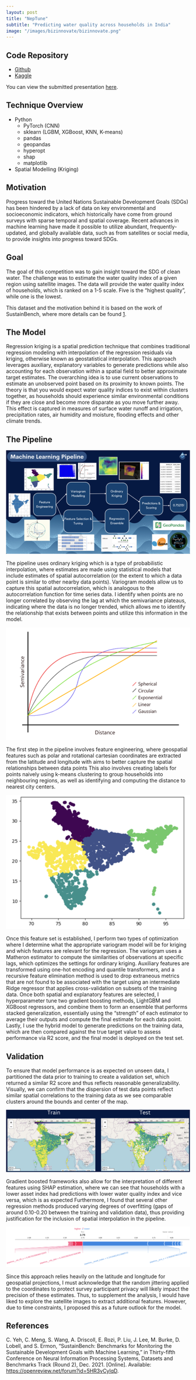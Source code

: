 ```yaml
---
layout: post
title: "NepTune"
subtitle: "Predicting water quality across households in India"
image: "/images/bizinnovate/bizinnovate.png"
---
```


## Code Repository
- [Github](https://github.com/lzung/bizinnovate_2023)
- [Kaggle](https://www.kaggle.com/competitions/bizinnovate-2023/overview)

You can view the submitted presentation [here](https://drive.google.com/file/d/1m1cFU4MLSvqx4EJpYStJ7zTyobb8C_YR/view).

## Technique Overview
- Python
    - PyTorch (CNN)
    - sklearn (LGBM, XGBoost, KNN, K-means)
    - pandas
    - geopandas
    - hyperopt
    - shap
    - matplotlib
- Spatial Modelling (Kriging)

## Motivation

Progress toward the United Nations Sustainable Development Goals (SDGs) has been hindered by a lack of data on key environmental and socioeconomic indicators, which historically have come from ground surveys with sparse temporal and spatial coverage. Recent advances in machine learning have made it possible to utilize abundant, frequently-updated, and globally available data, such as from satellites or social media, to provide insights into progress toward SDGs.

## Goal

The goal of this competition was to gain insight toward the SDG of clean water. The challenge was to estimate the water quality index of a given region using satellite images. The data will provide the water quality index of households, which is ranked on a 1-5 scale. Five is the “highest quality”, while one is the lowest.

This dataset and the motivation behind it is based on the work of SustainBench, where more details can be found [1](#references).

## The Model

Regression kriging is a spatial prediction technique that combines traditional regression modeling with interpolation of the regression residuals via kriging, otherwise known as geostatistical interpolation. This approach leverages auxiliary, explanatory variables to generate predictions while also accounting for each observation within a spatial field to better approximate target estimates. The overarching idea is to use current observations to estimate an unobserved point based on its proximity to known points. The theory is that you would expect water quality indices to exist within clusters together, as households should experience similar environmental conditions if they are close and become more disparate as you move further away. This effect is captured in measures of surface water runoff and irrigation, precipitation rates, air humidity and moisture, flooding effects and other climate trends.

## The Pipeline

![Pipeline](/images/bizinnovate/pipe.png)

The pipeline uses ordinary kriging which is a type of probabilistic interpolation, where estimates are made using statistical models that include estimates of spatial autocorrelation (or the extent to which a data point is similar to other nearby data points). Variogram models allow us to capture this spatial autocorrelation, which is analogous to the autocorrelation function for time series data. I identify when points are no longer correlated by observing the lag at which the semivariance plateaus, indicating where the data is no longer trended, which allows me to identify the relationship that exists between points and utilize this information in the model.

![Variogram](/images/bizinnovate/variogram.png)

The first step in the pipeline involves feature engineering, where geospatial features such as polar and rotational cartesian coordinates are extracted from the latitude and longitude with aims to better capture the spatial relationships between data points
This also involves creating labels for points naively using k-means clustering to group households into neighbouring regions, as well as identifying and computing the distance to nearest city centers.

![Neighbourhoods](/images/bizinnovate/knn_neighbourhoods.png)

Once this feature set is established, I perform two types of optimization where I determine what the appropriate variogram model will be for kriging and which features are relevant for the regression. The variogram uses a Matheron estimator to compute the similarities of observations at specific lags, which optimizes the settings for ordinary kriging. Auxiliary features are transformed using one-hot encoding and quantile transformers, and a recursive feature elimination method is used to drop extraneous metrics that are not found to be associated with the target using an intermediate Ridge regressor that applies cross-validation on subsets of the training data. Once both spatial and explanatory features are selected, I hyperparameter tune two gradient boosting methods, LightGBM and XGBoost regressors, and combine them to form an ensemble that performs stacked generalization, essentially using the “strength” of each estimator to average their outputs and compute the final estimate for each data point. Lastly, I use the hybrid model to generate predictions on the training data, which are then compared against the true target value to assess performance via R2 score, and the final model is deployed on the test set.

## Validation

To ensure that model performance is as expected on unseen data, I partitioned the data prior to training to create a validation set, which returned a similar R2 score and thus reflects reasonable generalizability. Visually, we can confirm that the dispersion of test data points reflect similar spatial correlations to the training data as we see comparable clusters around the bounds and center of the map.

![Validate](/images/bizinnovate/traintest.png)

Gradient boosted frameworks also allow for the interpretation of different features using SHAP estimation, where we can see that households with a lower asset index had predictions with lower water quality index and vice versa, which is as expected
Furthermore, I found that several other regression methods produced varying degrees of overfitting (gaps of around 0.10-0.20 between the training and validation data), thus providing justification for the inclusion of spatial interpolation in the pipeline.

![SHAP](/images/bizinnovate/shap.png)

Since this approach relies heavily on the latitude and longitude for geospatial projections, I must acknowledge that the random jittering applied to the coordinates to protect survey participant privacy will likely impact the precision of these estimates. Thus, to supplement the analysis, I would have liked to explore the satellite images to extract additional features. However, due to time constraints, I proposed this as a future outlook for the model.

## References

C. Yeh, C. Meng, S. Wang, A. Driscoll, E. Rozi, P. Liu, J. Lee, M. Burke, D. Lobell, and S. Ermon, “SustainBench: Benchmarks for Monitoring the Sustainable Development Goals with Machine Learning,” in Thirty-fifth Conference on Neural Information Processing Systems, Datasets and Benchmarks Track (Round 2), Dec. 2021. [Online]. Available: https://openreview.net/forum?id=5HR3vCylqD.